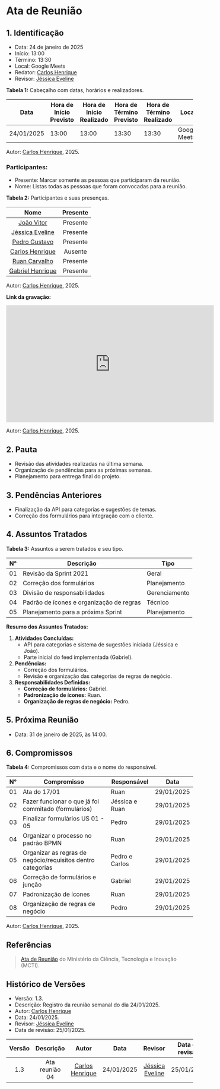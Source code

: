 # Ata de Reunião

## 1. Identificação

- Data: 24 de janeiro de 2025
- Início: 13:00
- Término: 13:30
- Local: Google Meets
- Redator: [Carlos Henrique](https://github.com/carlinn1)
- Revisor: [Jéssica Eveline](https://github.com/xzxjesse)

**Tabela 1:** Cabeçalho com datas, horários e realizadores.

| Data       | Hora de Início Previsto | Hora de Início Realizado | Hora de Término Previsto | Hora de Término Realizado | Local        | Redator                                        | Revisor                                        |
| ---------- | ----------------------- | ------------------------ | ------------------------ | ------------------------- | ------------ | ---------------------------------------------- | ---------------------------------------------- |
| 24/01/2025 | 13:00                   | 13:00                    | 13:30                    | 13:30                     | Google Meets | [Carlos Henrique](https://github.com/carlinn1) | [Jéssica Eveline](https://github.com/xzxjesse) |

Autor: [Carlos Henrique](https://github.com/carlinn1), 2025.

### Participantes:

- Presente: Marcar somente as pessoas que participaram da reunião.
- Nome: Listas todas as pessoas que foram convocadas para a reunião.

**Tabela 2:** Participantes e suas presenças.

|                         Nome                         | Presente |
| :--------------------------------------------------: | :------: |
|       [João Vitor](https://github.com/Jauzimm)       | Presente |
|    [Jéssica Eveline](https://github.com/xzxjesse)    | Presente |
|    [Pedro Gustavo](https://github.com/PedroGusta)    | Presente |
|    [Carlos Henrique](https://github.com/carlinn1)    | Ausente  |
|  [Ruan Carvalho](https://github.com/Ruan-Carvalho)   | Presente |
| [Gabriel Henrique](https://github.com/gabrielhrlima) | Presente |

Autor: [Carlos Henrique](https://github.com/carlinn1), 2025.

**Link da gravação:**

<iframe width="560" height="315" src="https://www.youtube.com/watch?v=itwcH2xuepI" title="YouTube video player" frameborder="0" allow="accelerometer; autoplay; clipboard-write; encrypted-media; gyroscope; picture-in-picture; web-share" referrerpolicy="strict-origin-when-cross-origin" allowfullscreen></iframe>

Autor: [Carlos Henrique](https://github.com/carlinn1), 2025.

## 2. Pauta

- Revisão das atividades realizadas na última semana.
- Organização de pendências para as próximas semanas.
- Planejamento para entrega final do projeto.

## 3. Pendências Anteriores

- Finalização da API para categorias e sugestões de temas.
- Correção dos formulários para integração com o cliente.

## 4. Assuntos Tratados

**Tabela 3:** Assuntos a serem tratados e seu tipo.

| N°  | Descrição                                          | Tipo          |
| --- | ------------------------------------------------ | ------------- |
| 01  | Revisão da Sprint 2021                          | Geral         |
| 02  | Correção dos formulários                        | Planejamento  |
| 03  | Divisão de responsabilidades                   | Gerenciamento |
| 04  | Padrão de ícones e organização de regras       | Técnico       |
| 05  | Planejamento para a próxima Sprint              | Planejamento  |

**Resumo dos Assuntos Tratados:**

1. **Atividades Concluídas:**
   - API para categorias e sistema de sugestões iniciada (Jéssica e João).
   - Parte inicial do feed implementada (Gabriel).
2. **Pendências:**
   - Correção dos formulários.
   - Revisão e organização das categorias de regras de negócio.
3. **Responsabilidades Definidas:**
   - **Correção de formulários:** Gabriel.
   - **Padronização de ícones:** Ruan.
   - **Organização de regras de negócio:** Pedro.

## 5. Próxima Reunião

- Data: 31 de janeiro de 2025, às 14:00.

## 6. Compromissos

**Tabela 4:** Compromissos com data e o nome do responsável.

| N°  | Compromisso                                                   | Responsável       | Data       |
| --- | ------------------------------------------------------------- | ----------------- | ---------- |
| 01  | Ata do 17/01                                                  | Ruan              | 29/01/2025 |
| 02  | Fazer funcionar o que já foi commitado (formulários)          | Jéssica e Ruan    | 29/01/2025 |
| 03  | Finalizar formulários US 01 - 05                              | Pedro             | 29/01/2025 |
| 04  | Organizar o processo no padrão BPMN                           | Ruan              | 29/01/2025 |
| 05  | Organizar as regras de negócio/requisitos dentro categorias   | Pedro e Carlos    | 29/01/2025 |
| 06  | Correção de formulários e junção                              | Gabriel           | 29/01/2025 |
| 07  | Padronização de ícones                                        | Ruan              | 29/01/2025 |
| 08  | Organização de regras de negócio                              | Pedro             | 29/01/2025 |



Autor: [Carlos Henrique](https://github.com/carlinn1), 2025.

## Referências

> [Ata de Reunião](https://pdp.mctic.gov.br/MCTI-PDP/guidances/examples/Ata%20Reuniao_21C35EC2.html) do Ministério da Ciência, Tecnologia e Inovação (MCTI).

## Histórico de Versões

- Versão: 1.3.
- Descrição: Registro da reunião semanal do dia 24/01/2025.
- Autor: [Carlos Henrique](https://github.com/carlinn1)
- Data: 24/01/2025.
- Revisor: [Jéssica Eveline](https://github.com/xzxjesse)
- Data de revisão: 25/01/2025.

| Versão |   Descrição    |                     Autor                      |    Data    |                    Revisor                     | Data de revisão |
| :----: | :------------: | :--------------------------------------------: | :--------: | :--------------------------------------------: | :-------------: |
|  1.3   | Ata reunião 04  | [Carlos Henrique](https://github.com/carlinn1) | 24/01/2025 | [Jéssica Eveline](https://github.com/xzxjesse) |   25/01/2025    |


